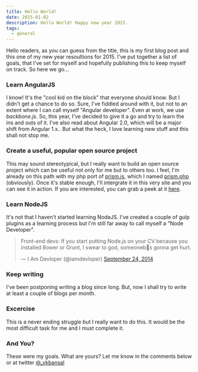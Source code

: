 ```yaml
---
title: Hello World!
date: 2015-01-02
description: Hello World! Happy new year 2015.
tags:
  - general
---
```


Hello readers, as you can guess from the title, this is my first blog post and this one of my new year resoultions for 2015. I've put together a list of goals, that I've set for myself and hopefully publishing this to keep myself on track. So here we go...

### Learn AngularJS

I know! It's the "cool kid on the block" that everyone should know. But I didn't get a chance to do so. Sure, I've fiddled around with it, but not to an extent where I can call myself "Angular developer". Even at work, we use _backbone.js_. So, this year, I've decided to give it a go and try to learn the ins and outs of it. I've also read about Angular 2.0, which will be a major shift from Angular 1.x.. But what the heck, I love learning new stuff and this shall not stop me.

### Create a useful, popular open source project

This may sound stereotypical, but I really want to build an open source project which can be useful not only for me but to others too. I feel, I'm already on this path with my php port of [prism.js](http://prismjs.com), which I named [prism.php](https://github.com/vkbansal/prism.php) (obviously). Once it's stable enough, I'll intergrate it in this very site and you can see it in action. If you are interested, you can grab a peek at it [here](http://vkbansal.github.io/prism.php/).

### Learn NodeJS

It's not that I haven't started learning NodeJS. I've created a couple of gulp plugins as a learning process but I'm still far away to call myself a "Node Developer".

<blockquote class="twitter-tweet" lang="en"><p>Front-end devs: If you start putting Node.js on your CV because you installed Bower or Grunt, I swear to god, someoneb s gonna get hurt.</p>&mdash; I Am Devloper (@iamdevloper) <a href="https://twitter.com/iamdevloper/status/514797811716861953">September 24, 2014</a></blockquote>
<script async src="//platform.twitter.com/widgets.js" charset="utf-8"></script>

### Keep writing

I've been postponing writing a blog since long. But, now I shall try to write at least a couple of blogs per month.

### Excercise

This is a never ending struggle but I really want to do this. It would be the most difficult task for me and I must complete it.

### And You?

These were my goals. What are yours? Let me know in the comments below or at twitter [@\_vkbansal](https://twitter.com/_vkbansal)
